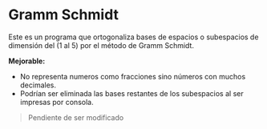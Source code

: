 # Gramm Schmidt

Este es un programa que ortogonaliza bases de espacios o subespacios de dimensión del (1 al 5) por el método de Gramm Schmidt. 

**Mejorable:**
- No representa numeros como fracciones sino números con muchos decimales.
- Podrían ser eliminada las bases restantes de los subespacios al ser impresas por consola.

> Pendiente de ser modificado
